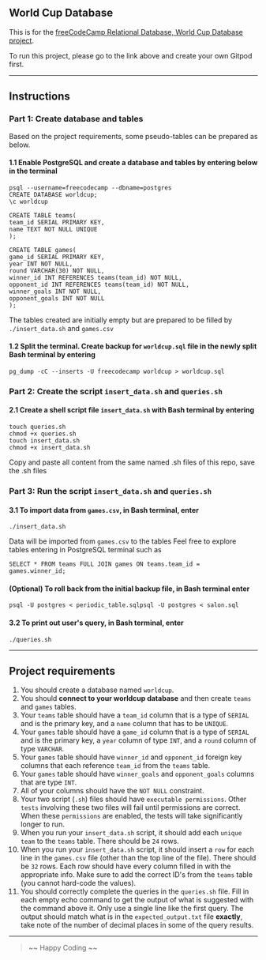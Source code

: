 ## World Cup Database

This is for the [freeCodeCamp Relational Database, World Cup Database project](https://www.freecodecamp.org/learn/relational-database/build-a-world-cup-database-project/build-a-world-cup-database).

To run this project, please go to the link above and create your own Gitpod first.

---

## Instructions

### Part 1: Create database and tables

Based on the project requirements, some pseudo-tables can be prepared as below.
#### 1.1 Enable PostgreSQL and create a database and tables by entering below in the terminal

```
psql --username=freecodecamp --dbname=postgres
CREATE DATABASE worldcup;
\c worldcup
``` 
``` 
CREATE TABLE teams(
team_id SERIAL PRIMARY KEY,
name TEXT NOT NULL UNIQUE
);
``` 
``` 
CREATE TABLE games(
game_id SERIAL PRIMARY KEY,
year INT NOT NULL,
round VARCHAR(30) NOT NULL,
winner_id INT REFERENCES teams(team_id) NOT NULL,
opponent_id INT REFERENCES teams(team_id) NOT NULL,
winner_goals INT NOT NULL,
opponent_goals INT NOT NULL
);
``` 
The tables created are initially empty but are prepared to be filled by `./insert_data.sh` and `games.csv`

#### 1.2 Split the terminal. Create backup for `worldcup.sql` file in the newly split Bash terminal by entering 
```
pg_dump -cC --inserts -U freecodecamp worldcup > worldcup.sql
``` 

### Part 2: Create the script  `insert_data.sh` and `queries.sh`

#### 2.1 Create a shell script file `insert_data.sh` with Bash terminal by entering 
```
touch queries.sh
chmod +x queries.sh
touch insert_data.sh
chmod +x insert_data.sh
```
Copy and paste all content from the same named .sh files of this repo, save the .sh files


### Part 3: Run the script  `insert_data.sh` and `queries.sh`
#### 3.1  To import data from `games.csv`, in Bash terminal, enter
```
./insert_data.sh
```
Data will be imported from `games.csv` to the tables
Feel free to explore tables entering in PostgreSQL terminal such as 
```
SELECT * FROM teams FULL JOIN games ON teams.team_id = games.winner_id;
``` 

#### (Optional) To roll back from the initial backup file, in Bash terminal enter
```
psql -U postgres < periodic_table.sqlpsql -U postgres < salon.sql
```

#### 3.2  To print out user's query, in Bash terminal, enter
```
./queries.sh
```

---
## Project requirements
1. You should create a database named `worldcup`.
2. You should **connect to your worldcup database** and then create `teams` and `games` tables.
3. Your `teams` table should have a `team_id` column that is a type of `SERIAL` and is the primary key, and a `name` column that has to be `UNIQUE`.
4. Your `games` table should have a `game_id` column that is a type of `SERIAL` and is the primary key, a `year` column of type `INT`, and a `round` column of type `VARCHAR`.
5. Your `games` table should have `winner_id` and `opponent_id` foreign key columns that each reference `team_id` from the `teams` table.
6. Your `games` table should have `winner_goals` and `opponent_goals` columns that are type `INT`.
7. All of your columns should have the `NOT NULL` constraint.
8. Your two script (`.sh`) files should have `executable permissions`. Other `tests` involving these two files will fail until permissions are correct. When these `permissions` are enabled, the tests will take significantly longer to run.
9. When you run your `insert_data.sh` script, it should add each `unique team` to the `teams` table. There should be `24` rows.
10. When you run your `insert_data.sh` script, it should insert a `row` for each line in the `games.csv` file (other than the top line of the file). There should be `32` rows. Each row should have every column filled in with the appropriate info. Make sure to add the correct ID's from the `teams` table (you cannot hard-code the values).
11. You should correctly complete the queries in the `queries.sh` file. Fill in each empty echo command to get the output of what is suggested with the command above it. Only use a single line like the first query. The output should match what is in the `expected_output.txt` file **exactly**, take note of the number of decimal places in some of the query results.

---

> ~~ Happy Coding ~~